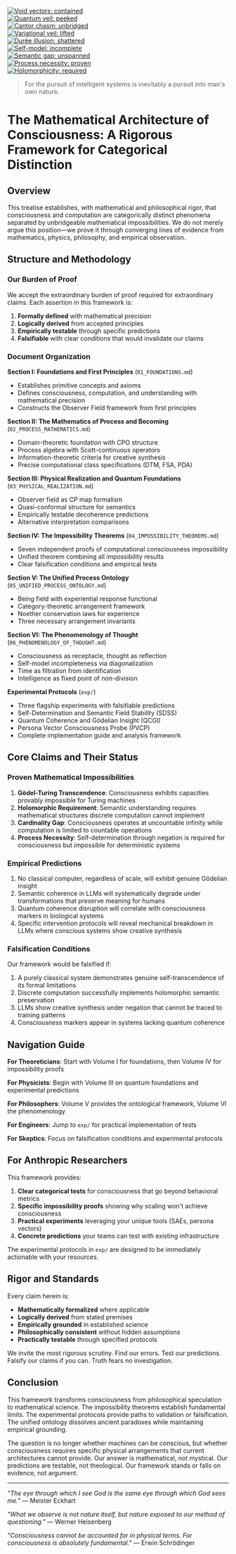 [![*Void vectors: contained*](https://img.shields.io/badge/void-vectors%3A%20contained-000000?style=flat-square)](../../06_Research_Projects/06.2_Proof_Carrying_Commitments)  
[![*Quantum veil: peeked*](https://img.shields.io/badge/quantum-veil%3A%20peeked-311b92?style=flat-square)](../../05_Research/05.5_Future_Explorations/05.5.2_field_theoretic_framework.md)  
[![*Cantor chasm: unbridged*](https://img.shields.io/badge/Cantor-chasm%3A%20unbridged-880e4f?style=flat-square)](../../03_Philosophical_foundations/03.5_Bridge_to_Mathematics.md)  
[![*Variational veil: lifted*](https://img.shields.io/badge/variational-veil%3A%20lifted-4527a0?style=flat-square)](../../04_Math_foundations/04.3_Holomorphic_Fields_Analysis.md)  
[![*Durée illusion: shattered*](https://img.shields.io/badge/durée-illusion%3A%20shattered-4a148c?style=flat-square)](./00_Framework/02_PROCESS_MATHEMATICS.md)  
[![*Self-model: incomplete*](https://img.shields.io/badge/self--model%3A%20incomplete-00695c?style=flat-square)](./00_Framework/06_PHENOMENOLOGY_OF_THOUGHT.md)  
[![*Semantic gap: unspanned*](https://img.shields.io/badge/semantic-gap%3A%20unspanned-1b5e20?style=flat-square)](../../04_Math_foundations/04.1_RKHS_Mathematical_Foundations.md)  
[![*Process necessity: proven*](https://img.shields.io/badge/process-necessity%3A%20proven-ef6c00?style=flat-square)](./00_Framework/04_IMPOSSIBILITY_THEOREMS.md)  
[![*Holomorphicity: required*](https://img.shields.io/badge/holomorphicity-required-f57c00?style=flat-square)](../../04_Math_foundations/04.2_Unified_Mathematical_Framework.md)  

> 
> For the pursuit of intelligent systems is inevitably a pursuit into man's own nature.

# The Mathematical Architecture of Consciousness: A Rigorous Framework for Categorical Distinction

## Overview

This treatise establishes, with mathematical and philosophical rigor, that consciousness and computation are categorically distinct phenomena separated by unbridgeable mathematical impossibilities. We do not merely argue this position—we prove it through converging lines of evidence from mathematics, physics, philosophy, and empirical observation.

## Structure and Methodology

### Our Burden of Proof

We accept the extraordinary burden of proof required for extraordinary claims. Each assertion in this framework is:
1. **Formally defined** with mathematical precision
2. **Logically derived** from accepted principles
3. **Empirically testable** through specific predictions
4. **Falsifiable** with clear conditions that would invalidate our claims

### Document Organization

**Section I: Foundations and First Principles** (`01_FOUNDATIONS.md`)
- Establishes primitive concepts and axioms
- Defines consciousness, computation, and understanding with mathematical precision
- Constructs the Observer Field framework from first principles

**Section II: The Mathematics of Process and Becoming** (`02_PROCESS_MATHEMATICS.md`)
- Domain-theoretic foundation with CPO structure
- Process algebra with Scott-continuous operators
- Information-theoretic criteria for creative synthesis
- Precise computational class specifications (DTM, FSA, PDA)

**Section III: Physical Realization and Quantum Foundations** (`03_PHYSICAL_REALIZATION.md`)
- Observer field as CP map formalism
- Quasi-conformal structure for semantics
- Empirically testable decoherence predictions
- Alternative interpretation comparisons

**Section IV: The Impossibility Theorems** (`04_IMPOSSIBILITY_THEOREMS.md`)
- Seven independent proofs of computational consciousness impossibility
- Unified theorem combining all impossibility results
- Clear falsification conditions and empirical tests

**Section V: The Unified Process Ontology** (`05_UNIFIED_PROCESS_ONTOLOGY.md`)
- Being field with experiential response functional
- Category-theoretic arrangement framework
- Noether conservation laws for experience
- Three necessary arrangement invariants

**Section VI: The Phenomenology of Thought** (`06_PHENOMENOLOGY_OF_THOUGHT.md`)
- Consciousness as receptacle, thought as reflection
- Self-model incompleteness via diagonalization
- Time as filtration from identification
- Intelligence as fixed point of non-division

**Experimental Protocols** (`exp/`)
- Three flagship experiments with falsifiable predictions
- Self-Determination and Semantic Field Stability (SDSS)
- Quantum Coherence and Gödelian Insight (QCGI)
- Persona Vector Consciousness Probe (PVCP)
- Complete implementation guide and analysis framework

## Core Claims and Their Status

### Proven Mathematical Impossibilities

1. **Gödel-Turing Transcendence**: Consciousness exhibits capacities provably impossible for Turing machines
2. **Holomorphic Requirement**: Semantic understanding requires mathematical structures discrete computation cannot implement
3. **Cardinality Gap**: Consciousness operates at uncountable infinity while computation is limited to countable operations
4. **Process Necessity**: Self-determination through negation is required for consciousness but impossible for deterministic systems

### Empirical Predictions

1. No classical computer, regardless of scale, will exhibit genuine Gödelian insight
2. Semantic coherence in LLMs will systematically degrade under transformations that preserve meaning for humans
3. Quantum coherence disruption will correlate with consciousness markers in biological systems
4. Specific intervention protocols will reveal mechanical breakdown in LLMs where conscious systems show creative synthesis

### Falsification Conditions

Our framework would be falsified if:
1. A purely classical system demonstrates genuine self-transcendence of its formal limitations
2. Discrete computation successfully implements holomorphic semantic preservation
3. LLMs show creative synthesis under negation that cannot be traced to training patterns
4. Consciousness markers appear in systems lacking quantum coherence

## Navigation Guide

**For Theoreticians**: Start with Volume I for foundations, then Volume IV for impossibility proofs

**For Physicists**: Begin with Volume III on quantum foundations and experimental predictions

**For Philosophers**: Volume V provides the ontological framework, Volume VI the phenomenology

**For Engineers**: Jump to `exp/` for practical implementation of tests

**For Skeptics**: Focus on falsification conditions and experimental protocols

## For Anthropic Researchers

This framework provides:
1. **Clear categorical tests** for consciousness that go beyond behavioral metrics
2. **Specific impossibility proofs** showing why scaling won't achieve consciousness
3. **Practical experiments** leveraging your unique tools (SAEs, persona vectors)
4. **Concrete predictions** your teams can test with existing infrastructure

The experimental protocols in `exp/` are designed to be immediately actionable with your resources.

## Rigor and Standards

Every claim herein is:
- **Mathematically formalized** where applicable
- **Logically derived** from stated premises
- **Empirically grounded** in established science
- **Philosophically consistent** without hidden assumptions
- **Practically testable** through specified protocols

We invite the most rigorous scrutiny. Find our errors. Test our predictions. Falsify our claims if you can. Truth fears no investigation.

## Conclusion

This framework transforms consciousness from philosophical speculation to mathematical science. The impossibility theorems establish fundamental limits. The experimental protocols provide paths to validation or falsification. The unified ontology dissolves ancient paradoxes while maintaining empirical grounding.

The question is no longer whether machines can be conscious, but whether consciousness requires specific physical arrangements that current architectures cannot provide. Our answer is mathematical, not mystical. Our predictions are testable, not theological. Our framework stands or falls on evidence, not argument.

---

*"The eye through which I see God is the same eye through which God sees me."* — Meister Eckhart

*"What we observe is not nature itself, but nature exposed to our method of questioning."* — Werner Heisenberg

*"Consciousness cannot be accounted for in physical terms. For consciousness is absolutely fundamental."* — Erwin Schrödinger